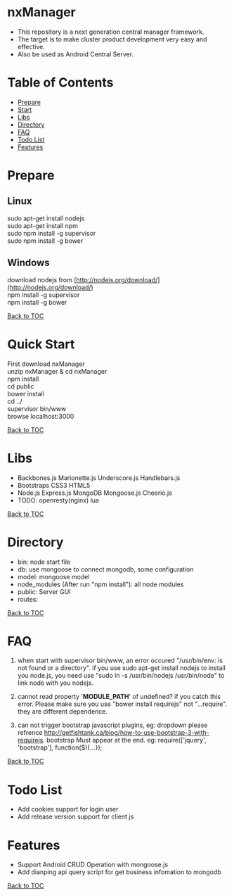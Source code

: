 nxManager
=========

* This repository is a next generation central manager framework.
* The target is to make cluster product development very easy and effective.
* Also be used as Android Central Server.

Table of Contents
=================

* [Prepare](#prepare)
* [Start](#start)
* [Libs](#libs)
* [Directory](#directory)
* [FAQ](#faq)
* [Todo List](#todo-list)
* [Features](#features)

Prepare
=======

Linux
-----

sudo apt-get install nodejs  
sudo apt-get install npm  
sudo npm install -g supervisor  
sudo npm install -g bower  

Windows
-------

download nodejs from [http://nodejs.org/download/](http://nodejs.org/download/)  
npm install -g supervisor  
npm install -g bower  

[Back to TOC](#table-of-contents)

Quick Start
=====

First download nxManager  
unzip nxManager & cd nxManager  
npm install  
cd public  
bower install  
cd ../  
supervisor bin/www  
browse localhost:3000  

[Back to TOC](#table-of-contents)

Libs
====

* Backbones.js Marionette.js Underscore.js Handlebars.js
* Bootstraps CSS3 HTML5
* Node.js Express.js MongoDB Mongoose.js Cheerio.js
* TODO: openresty(nginx) lua

[Back to TOC](#table-of-contents)

Directory
=========

* bin: node start file
* db: use mongoose to connect mongodb, some configuration
* model: mongoose model
* node_modules (After run "npm install"): all node modules
* public: Server GUI
* routes: 

[Back to TOC](#table-of-contents)

FAQ
===

1. when start with supervisor bin/www, an error occured "/usr/bin/env: is not found or a directory".
   if you use sudo apt-get install nodejs to install you node.js, you need use "sudo ln -s /usr/bin/nodejs /usr/bin/node" to link node with you nodejs.

2. cannot read property '__MODULE_PATH__' of undefined?
   if you catch this error. Please make sure you use "bower install requirejs" not "...require". they are different dependence.

3. can not trigger bootstrap javascript plugins, eg: dropdown
   please refrence http://getfishtank.ca/blog/how-to-use-bootstrap-3-with-requirejs.
   bootstrap Must appear at the end. eg: require(['jquery', 'bootstrap'], function($){...});

[Back to TOC](#table-of-contents)

Todo List
=========

* Add cookies support for login user
* Add release version support for client js

Features
========

* Support Android CRUD Operation with mongoose.js
* Add dianping api query script for get business infomation to mongodb

[Back to TOC](#table-of-contents)